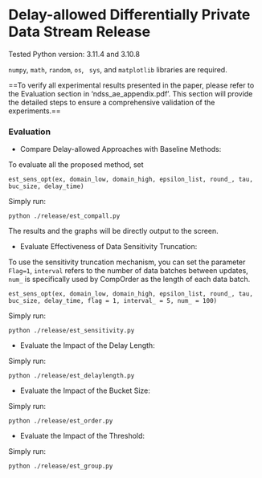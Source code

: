# Delay-allowed Differentially Private Data Stream Release

Tested Python version: 3.11.4 and 3.10.8

`numpy`, `math`, `random`, `os`, ` sys`,  and `matplotlib` libraries are required.

==To verify all experimental results presented in the paper, please refer to the Evaluation section in ‘ndss_ae_appendix.pdf’. This section will provide the detailed steps to ensure a comprehensive validation of the experiments.==


### Evaluation

- Compare Delay-allowed Approaches with Baseline Methods:

To evaluate all the proposed method, set

```
est_sens_opt(ex, domain_low, domain_high, epsilon_list, round_, tau, buc_size, delay_time)
```

 Simply run:

```
python ./release/est_compall.py
```
The results and the graphs will be directly output to the screen.

- Evaluate Effectiveness of Data Sensitivity Truncation:

To use the sensitivity truncation mechanism, you can set the parameter `Flag=1`, `interval`  refers to the number of data batches between updates, `num_`  is specifically used by CompOrder as the length of each data batch.
```
est_sens_opt(ex, domain_low, domain_high, epsilon_list, round_, tau, buc_size, delay_time, flag = 1, interval_ = 5, num_ = 100)
```

Simply run:

```
python ./release/est_sensitivity.py
```

- Evaluate the Impact of the Delay Length:

Simply run:

```
python ./release/est_delaylength.py
```

- Evaluate the Impact of the Bucket Size:

Simply run:

```
python ./release/est_order.py
```

- Evaluate the Impact of the Threshold:

Simply run:

```
python ./release/est_group.py
```
